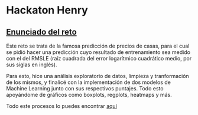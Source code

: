 # Hackaton Henry<br>

## [Enunciado del reto](https://github.com/Casvill/Hackathon/blob/main/enunciado.md)<br>

Este reto se trata de la famosa predicción de precios de casas, para el cual se pidió hacer una predicción cuyo resultado de entrenamiento sea medido con el del RMSLE (raíz cuadrada del error logarítmico cuadrático medio, por sus siglas en inglés).

Para esto, hice una análisis exploratorio de datos, limpieza y tranformación de los mismos, y finalicé con la implementación de dos modelos de Machine Learning junto con sus respectivos puntajes. Todo esto apoyándome de gráficos como boxplots, regplots, heatmaps y más.

Todo este procesos lo puedes encontrar [aquí](https://github.com/Casvill/Hackathon/blob/main/Housing%20Dreams/eda.ipynb)
